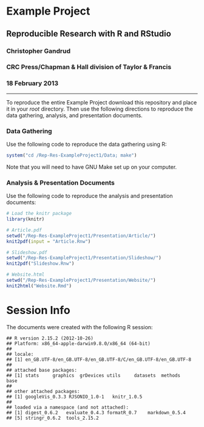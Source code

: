 # Example Project

## Reproducible Research with R and RStudio

### Christopher Gandrud

### CRC Press/Chapman & Hall division of Taylor & Francis

### 18 February 2013

---

To reproduce the entire Example Project download this repository and place it in your *root* directory. Then use the following directions to reproduce the data gathering, analysis, and presentation documents.

### Data Gathering

Use the following code to reproduce the data gathering using R:


```r
system("cd /Rep-Res-ExampleProject1/Data; make")
```


Note that you will need to have GNU Make set up on your computer.

### Analysis & Presentation Documents

Use the following code to reproduce the analysis and presentation documents:


```r
# Load the knitr package
library(knitr)

# Article.pdf
setwd("/Rep-Res-ExampleProject1/Presentation/Article/")
knit2pdf(input = "Article.Rnw")

# Slideshow.pdf
setwd("/Rep-Res-ExampleProject1/Presentation/Slideshow/")
knit2pdf("Slideshow.Rnw")

# Website.html
setwd("/Rep-Res-ExampleProject1/Presentation/Website/")
knit2html("Website.Rmd")
```


# Session Info

The documents were created with the following R session:


```
## R version 2.15.2 (2012-10-26)
## Platform: x86_64-apple-darwin9.8.0/x86_64 (64-bit)
## 
## locale:
## [1] en_GB.UTF-8/en_GB.UTF-8/en_GB.UTF-8/C/en_GB.UTF-8/en_GB.UTF-8
## 
## attached base packages:
## [1] stats     graphics  grDevices utils     datasets  methods   base     
## 
## other attached packages:
## [1] googleVis_0.3.3 RJSONIO_1.0-1   knitr_1.0.5    
## 
## loaded via a namespace (and not attached):
## [1] digest_0.6.2   evaluate_0.4.3 formatR_0.7    markdown_0.5.4
## [5] stringr_0.6.2  tools_2.15.2
```


